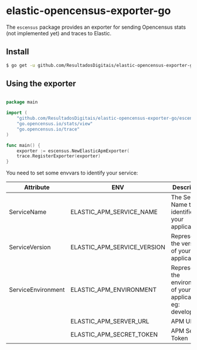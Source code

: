 # elastic-opencensus-exporter-go

The `escensus` package provides an exporter for sending Opencensus stats (not implemented yet) and traces to Elastic.

## Install

```bash
$ go get -u github.com/ResultadosDigitais/elastic-opencensus-exporter-go
```

## Using the exporter

```go

package main

import (
    "github.com/ResultadosDigitais/elastic-opencensus-exporter-go/escensus"
    "go.opencensus.io/stats/view"
    "go.opencensus.io/trace"
)

func main() {
    exporter := escensus.NewElasticApmExporter(
    trace.RegisterExporter(exporter)
}
```

You need to set some envvars to identify your service:

| Attribute          | ENV                         | Description                                                     |
|--------------------|-----------------------------|-----------------------------------------------------------------|
| ServiceName        | ELASTIC_APM_SERVICE_NAME    | The Service Name that identifies your application               |
| ServiceVersion     | ELASTIC_APM_SERVICE_VERSION | Represents the version of your application                      |
| ServiceEnvironment | ELASTIC_APM_ENVIRONMENT     | Represents the environment of your application. eg: development |
| | ELASTIC_APM_SERVER_URL | APM URL|
| | ELASTIC_APM_SECRET_TOKEN | APM Secret Token |



